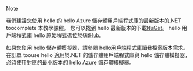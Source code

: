 > [!NOTE]
> 我們建議您使用 hello 的 hello Azure 儲存體用戶端程式庫的最新版本的.NET toocomplete 本教學課程。 您可以找到 hello 最新版本的下載[NuGet](https://www.nuget.org/packages/WindowsAzure.Storage/)。 hello 用戶端程式庫 hello 原始程式碼位於[GitHub](https://github.com/Azure/azure-storage-net)。
> 
> 如果您使用 hello 儲存體模擬器，請參閱 hello[用戶端程式庫讀我檔案](https://github.com/Azure/azure-storage-net/blob/master/README.md)版本需求。 在訂單 toouse hello 適用於.NET 的儲存體用戶端程式庫與 hello 儲存體模擬器，必須使用對應的最小版本的 hello Azure 儲存體模擬器。
> 
> 

